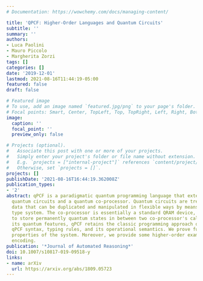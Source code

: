 ```yaml
---
# Documentation: https://wowchemy.com/docs/managing-content/

title: 'QPCF: Higher-Order Languages and Quantum Circuits'
subtitle: ''
summary: ''
authors:
- Luca Paolini
- Mauro Piccolo
- Margherita Zorzi
tags: []
categories: []
date: '2019-12-01'
lastmod: 2021-08-16T11:44:19-05:00
featured: false
draft: false

# Featured image
# To use, add an image named `featured.jpg/png` to your page's folder.
# Focal points: Smart, Center, TopLeft, Top, TopRight, Left, Right, BottomLeft, Bottom, BottomRight.
image:
  caption: ''
  focal_point: ''
  preview_only: false

# Projects (optional).
#   Associate this post with one or more of your projects.
#   Simply enter your project's folder or file name without extension.
#   E.g. `projects = ["internal-project"]` references `content/project/deep-learning/index.md`.
#   Otherwise, set `projects = []`.
projects: []
publishDate: '2021-08-16T16:44:19.362008Z'
publication_types:
- '2'
abstract: qPCF is a paradigmatic quantum programming language that extends PCF with
  quantum circuits and a quantum co-processor. Quantum circuits are treated as classical
  data that can be duplicated and manipulated in flexible ways by means of a dependent
  type system. The co-processor is essentially a standard QRAM device, albeit we avoid
  to store permanently quantum states in between two co-processor's calls. Despite
  its quantum features, qPCF retains the classic programming approach of PCF. We introduce
  qPCF syntax, typing rules, and its operational semantics. We prove fundamental syntactic
  properties of the system. Moreover, we provide some higher-order examples of circuit
  encoding.
publication: '*Journal of Automated Reasoning*'
doi: 10.1007/s10817-019-09518-y
links:
- name: arXiv
  url: https://arxiv.org/abs/1809.05723
---
```

